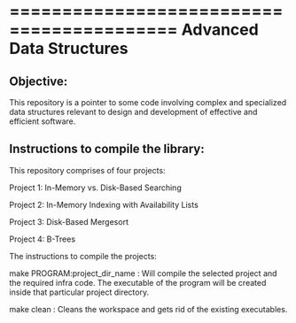 ==========================================
Advanced Data Structures
==========================================

Objective:
-------------
This repository is a pointer to some code involving complex and specialized data structures relevant to design and development of effective and efficient software.

Instructions to compile the library:
-------------------------------------
This repository comprises of four projects:

Project 1: In-Memory vs. Disk-Based Searching

Project 2: In-Memory Indexing with Availability Lists

Project 3: Disk-Based Mergesort

Project 4: B-Trees

The instructions to compile the projects:

make PROGRAM:project_dir_name : Will compile the selected project and the required infra code. The executable of the program will be created inside that particular project directory.

make clean 	: Cleans the workspace and gets rid of the existing executables.

